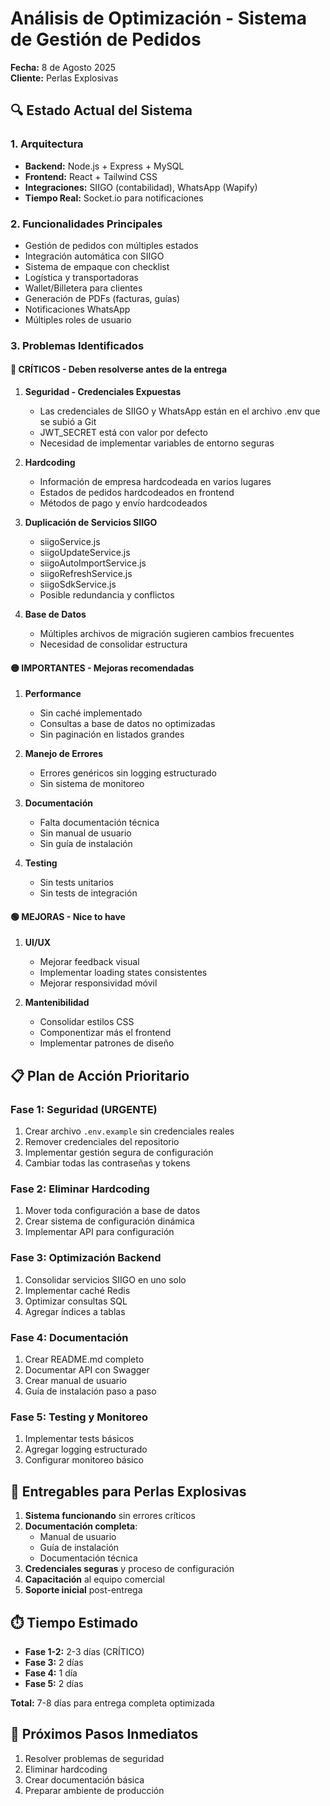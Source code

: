 # Análisis de Optimización - Sistema de Gestión de Pedidos
**Fecha:** 8 de Agosto 2025  
**Cliente:** Perlas Explosivas

## 🔍 Estado Actual del Sistema

### 1. **Arquitectura**
- **Backend:** Node.js + Express + MySQL
- **Frontend:** React + Tailwind CSS
- **Integraciones:** SIIGO (contabilidad), WhatsApp (Wapify)
- **Tiempo Real:** Socket.io para notificaciones

### 2. **Funcionalidades Principales**
- Gestión de pedidos con múltiples estados
- Integración automática con SIIGO
- Sistema de empaque con checklist
- Logística y transportadoras
- Wallet/Billetera para clientes
- Generación de PDFs (facturas, guías)
- Notificaciones WhatsApp
- Múltiples roles de usuario

### 3. **Problemas Identificados**

#### 🔴 **CRÍTICOS - Deben resolverse antes de la entrega**

1. **Seguridad - Credenciales Expuestas**
   - Las credenciales de SIIGO y WhatsApp están en el archivo .env que se subió a Git
   - JWT_SECRET está con valor por defecto
   - Necesidad de implementar variables de entorno seguras

2. **Hardcoding**
   - Información de empresa hardcodeada en varios lugares
   - Estados de pedidos hardcodeados en frontend
   - Métodos de pago y envío hardcodeados

3. **Duplicación de Servicios SIIGO**
   - siigoService.js
   - siigoUpdateService.js
   - siigoAutoImportService.js
   - siigoRefreshService.js
   - siigoSdkService.js
   - Posible redundancia y conflictos

4. **Base de Datos**
   - Múltiples archivos de migración sugieren cambios frecuentes
   - Necesidad de consolidar estructura

#### 🟡 **IMPORTANTES - Mejoras recomendadas**

1. **Performance**
   - Sin caché implementado
   - Consultas a base de datos no optimizadas
   - Sin paginación en listados grandes

2. **Manejo de Errores**
   - Errores genéricos sin logging estructurado
   - Sin sistema de monitoreo

3. **Documentación**
   - Falta documentación técnica
   - Sin manual de usuario
   - Sin guía de instalación

4. **Testing**
   - Sin tests unitarios
   - Sin tests de integración

#### 🟢 **MEJORAS - Nice to have**

1. **UI/UX**
   - Mejorar feedback visual
   - Implementar loading states consistentes
   - Mejorar responsividad móvil

2. **Mantenibilidad**
   - Consolidar estilos CSS
   - Componentizar más el frontend
   - Implementar patrones de diseño

## 📋 Plan de Acción Prioritario

### Fase 1: Seguridad (URGENTE)
1. Crear archivo `.env.example` sin credenciales reales
2. Remover credenciales del repositorio
3. Implementar gestión segura de configuración
4. Cambiar todas las contraseñas y tokens

### Fase 2: Eliminar Hardcoding
1. Mover toda configuración a base de datos
2. Crear sistema de configuración dinámica
3. Implementar API para configuración

### Fase 3: Optimización Backend
1. Consolidar servicios SIIGO en uno solo
2. Implementar caché Redis
3. Optimizar consultas SQL
4. Agregar índices a tablas

### Fase 4: Documentación
1. Crear README.md completo
2. Documentar API con Swagger
3. Crear manual de usuario
4. Guía de instalación paso a paso

### Fase 5: Testing y Monitoreo
1. Implementar tests básicos
2. Agregar logging estructurado
3. Configurar monitoreo básico

## 🚀 Entregables para Perlas Explosivas

1. **Sistema funcionando** sin errores críticos
2. **Documentación completa**:
   - Manual de usuario
   - Guía de instalación
   - Documentación técnica
3. **Credenciales seguras** y proceso de configuración
4. **Capacitación** al equipo comercial
5. **Soporte inicial** post-entrega

## ⏱️ Tiempo Estimado

- **Fase 1-2:** 2-3 días (CRÍTICO)
- **Fase 3:** 2 días
- **Fase 4:** 1 día
- **Fase 5:** 2 días

**Total:** 7-8 días para entrega completa optimizada

## 🎯 Próximos Pasos Inmediatos

1. Resolver problemas de seguridad
2. Eliminar hardcoding
3. Crear documentación básica
4. Preparar ambiente de producción
